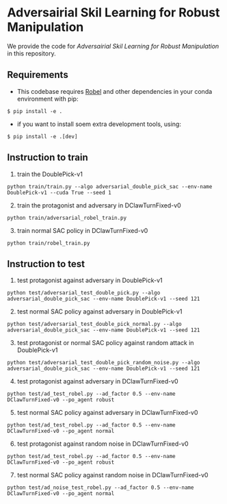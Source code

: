 # Adversairial Skil Learning for Robust Manipulation
We provide the code for *Adversairial Skil Learning for Robust Manipulation* in this repository.
## Requirements
- This codebase requires [Robel](https://github.com/google-research/robel) and other dependencies in your conda environment with pip:
``` 
$ pip install -e .
```
- if you want to install soem extra development tools, using:

``` 
$ pip install -e .[dev]
```

## Instruction to train
1. train the DoublePick-v1
```
python train/train.py --algo adversarial_double_pick_sac --env-name DoublePick-v1 --cuda True --seed 1
```

2. train the protagonist and adversary in DClawTurnFixed-v0
```
python train/adversarial_robel_train.py
```

3. train normal SAC policy in DClawTurnFixed-v0
```
python train/robel_train.py
```

## Instruction to test
1. test protagonist against adversary in DoublePick-v1
```
python test/adversarial_test_double_pick.py --algo adversarial_double_pick_sac --env-name DoublePick-v1 --seed 121
```

2. test normal SAC policy against adversary in DoublePick-v1
```
python test/adversarial_test_double_pick_normal.py --algo adversarial_double_pick_sac --env-name DoublePick-v1 --seed 121
```

3. test protagonist or normal SAC policy against random attack in DoublePick-v1
```
python test/adversarial_test_double_pick_random_noise.py --algo adversarial_double_pick_sac --env-name DoublePick-v1 --seed 121
```

4. test protagonist against adversary in DClawTurnFixed-v0
```
python test/ad_test_robel.py --ad_factor 0.5 --env-name DClawTurnFixed-v0 --po_agent robust
```

5. test normal SAC policy against adversary in DClawTurnFixed-v0
```
python test/ad_test_robel.py --ad_factor 0.5 --env-name DClawTurnFixed-v0 --po_agent normal
```

6. test protagonist against random noise in DClawTurnFixed-v0
```
python test/ad_test_robel.py --ad_factor 0.5 --env-name DClawTurnFixed-v0 --po_agent robust
```

7. test normal SAC policy against random noise in DClawTurnFixed-v0
```
python test/ad_noise_test_robel.py --ad_factor 0.5 --env-name DClawTurnFixed-v0 --po_agent normal
```